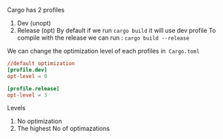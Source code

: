 Cargo has 2 profiles 
1. Dev (unopt)
2. Release (opt)
By default if we run `cargo build` it will use dev profile
To compile with the release we can run :
`cargo build --release`


We can change the optimization level of each profiles in` Cargo.toml`
```toml
//default optimization
[profile.dev]
opt-level = 0

[profile.release]
opt-level = 3
```

Levels
1. No optimization 
3. The highest No of optimazations

